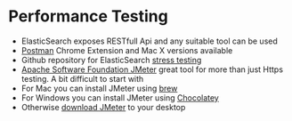 # Performance Testing #

* ElasticSearch exposes RESTfull Api and any suitable tool can be used
* <a href="https://www.getpostman.com/" target="_blank">Postman</a> Chrome Extension and Mac X versions available 
* Github repository for ElasticSearch <a href="https://github.com/logzio/elasticsearch-stress-test" target="_bank">stress testing</a>
* <a href="http://jmeter.apache.org/" target="_blank">Apache Software Foundation JMeter</a> great tool for more than just Https testing. A bit difficult to start with
* For Mac you can install JMeter using <a href="http://brew.sh/" target="_blank">brew</a>
* For Windows you can install JMeter using <a href="https://chocolatey.org/packages?q=jmeter" target="_blank">Chocolatey</a>
* Otherwise <a href="http://jmeter.apache.org/download_jmeter.cgi" target="_blank">download JMeter</a> to your desktop